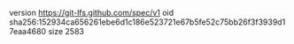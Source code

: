 version https://git-lfs.github.com/spec/v1
oid sha256:152934ca656261ebe6d1c186e523721e67b5fe52c75bb26f3f3939d17eaa4680
size 2583
